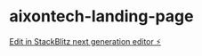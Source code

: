 # aixontech-landing-page

[Edit in StackBlitz next generation editor ⚡️](https://stackblitz.com/~/github.com/MasterAIAutomator/aixontech-landing-page)